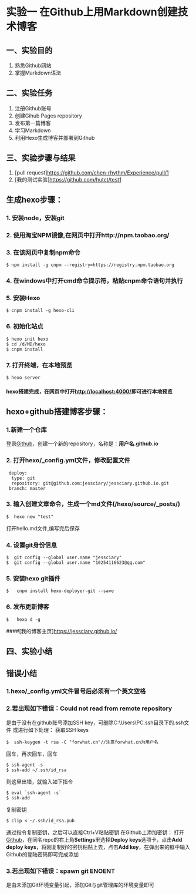 # 实验一 在Github上用Markdown创建技术博客

## 一、实验目的
1.	熟悉Github网站
2.	掌握Markdown语法

## 二、实验任务
1.	注册Github账号
2.	创建Gihub Pages repository
3. 	发布第一篇博客
4.	学习Markdown
5.	利用Hexo生成博客并部署到Github

## 三、实验步骤与结果
1. [pull request]https://github.com/chen-rhythm/Experience/pull/1
2. [我的测试实验]https://github.com/hutct/test1

## 生成hexo步骤：
### 1. 安装node，安装git
### 2. 使用淘宝NPM镜像,在网页中打开http://npm.taobao.org/
### 3. 在该网页中复制npm命令
```
$ npm install -g cnpm --registry=https://registry.npm.taobao.org
```
### 4. 在windows中打开cmd命令提示符，粘贴cnpm命令语句并执行
### 5. 安装Hexo
```
$ cnpm install -g hexo-cli
```
### 6. 初始化站点
```
$ hexo init hexo
$ cd /d/MD/hexo
$ cnpm install
```
### 7. 打开终端，在本地预览
```
$ hexo server
```

#### hexo搭建完成，在网页中打开<http://localhost:4000/>即可进行本地预览


## hexo+github搭建博客步骤：
### 1.新建一个仓库
登录[Github](https://github.com "Github")，创建一个新的repository，名称是：**用户名.github.io**

### 2. 打开hexo/_config.yml文件，修改配置文件
```
 deploy:
  type: git
  repository: git@github.com:jessciary/jessciary.github.io.git
 branch: master
```

### 3. 输入创建文章命令，生成一个md文件(/hexo/source/_posts/)
 ```
$  hexo new "test"
```
 打开hello.md文件,编写完后保存
 
### 4. 设置git身份信息
 ```
$  git config --global user.name "jessciary"
$  git config --global user.name "10254116623@qq.com"
```
 
### 5. 安装hexo git插件
 ```
$   cnpm install hexo-deployer-git --save
```
 
### 6. 发布更新博客
 ```
$   hexo d -g
```
 
####[我的博客主页]https://jessciary.github.io/
 
## 四、实验小结

## 错误小结
### 1.hexo/_config.yml文件冒号后必须有一个英文空格

### 2.若出现如下错误：Could not read from remote repository
是由于没有在github账号添加SSH key，可删除C:\Users\PC\.ssh目录下的.ssh文件
或进行如下处理：
获取SSH keys
```
$  ssh-keygen -t rsa -C "forwhat.cn"//注意forwhat.cn为用户名
```
回车，再次回车，回车
```
$ ssh-agent -s
$ ssh-add ~/.ssh/id_rsa
```
到这里出错，就输入如下指令
```
$ eval `ssh-agent -s`
$ ssh-add
```
复制密钥
```
$ clip < ~/.ssh/id_rsa.pub
```
通过指令复制密钥，之后可以直接Ctrl+V粘贴密钥
在Github上添加密钥：
打开[Github](https://github.com "Github")，在同名repo的右上角**Settings**里选择**Deploy keys**选项卡，点击**Add deploy keys**，将刚复制好的密钥粘贴上去，点击**Add key**，在弹出来的框中输入Github的登陆密码即可完成添加

### 3.若出现如下错误：spawn git ENOENT
是由未添加Git环境变量引起，添加Git与git管理库的环境变量即可
